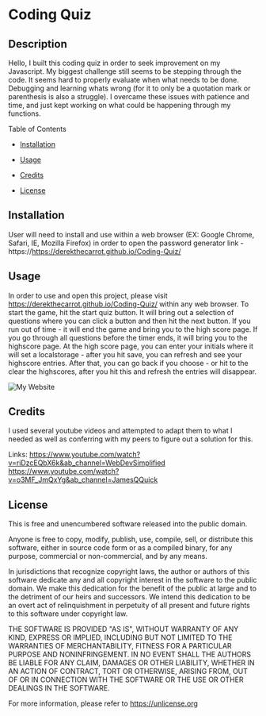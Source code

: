 # Coding Quiz

## Description
Hello, I built this coding quiz in order to seek improvement on my Javascript. My biggest challenge still seems to be stepping through the code. It seems hard to properly evaluate when what needs to be done. Debugging and learning whats wrong (for it to only be a quotation mark or parenthesis is also a struggle). I overcame these issues with patience and time, and just kept working on what could be happening through my functions.


Table of Contents

* [Installation](#installation)

* [Usage](#usage)

* [Credits](#credits)

* [License](#license)

## Installation

User will need to install and use within a web browser (EX: Google Chrome, Safari, IE, Mozilla Firefox) in order to open the password generator link - https://https://derekthecarrot.github.io/Coding-Quiz/

## Usage

In order to use and open this project, please visit https://derekthecarrot.github.io/Coding-Quiz/ within any web browser.
To start the game, hit the start quiz button. It will bring out a selection of questions where you can click a button and then hit the next button.
If you run out of time - it will end the game and bring you to the high score page.
If you go through all questions before the timer ends, it will bring you to the highscore page.
At the high score page, you can enter your initials where it will set a localstorage - after you hit save, you can refresh and see your highscore entries.
After that, you can go back if you choose - or hit to the clear the highscores, after you hit this and refresh the entries will disappear.


![My Website](https://derekthecarrot.github.io/Coding-Quiz/assets/screenshot.PNG)

## Credits

I used several youtube videos and attempted to adapt them to what I needed as well as conferring with my peers to figure out a solution for this.


Links: https://www.youtube.com/watch?v=riDzcEQbX6k&ab_channel=WebDevSimplified
https://www.youtube.com/watch?v=o3MF_JmQxYg&ab_channel=JamesQQuick


## License

This is free and unencumbered software released into the public domain.

Anyone is free to copy, modify, publish, use, compile, sell, or
distribute this software, either in source code form or as a compiled
binary, for any purpose, commercial or non-commercial, and by any
means.

In jurisdictions that recognize copyright laws, the author or authors
of this software dedicate any and all copyright interest in the
software to the public domain. We make this dedication for the benefit
of the public at large and to the detriment of our heirs and
successors. We intend this dedication to be an overt act of
relinquishment in perpetuity of all present and future rights to this
software under copyright law.

THE SOFTWARE IS PROVIDED "AS IS", WITHOUT WARRANTY OF ANY KIND,
EXPRESS OR IMPLIED, INCLUDING BUT NOT LIMITED TO THE WARRANTIES OF
MERCHANTABILITY, FITNESS FOR A PARTICULAR PURPOSE AND NONINFRINGEMENT.
IN NO EVENT SHALL THE AUTHORS BE LIABLE FOR ANY CLAIM, DAMAGES OR
OTHER LIABILITY, WHETHER IN AN ACTION OF CONTRACT, TORT OR OTHERWISE,
ARISING FROM, OUT OF OR IN CONNECTION WITH THE SOFTWARE OR THE USE OR
OTHER DEALINGS IN THE SOFTWARE.

For more information, please refer to <https://unlicense.org>